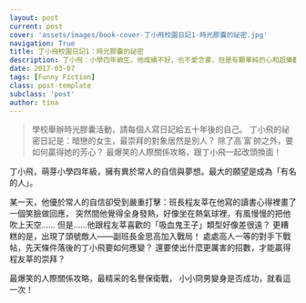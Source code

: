 ```yaml
---
layout: post
current: post
cover: 'assets/images/book-cover-丁小飛校園日記1-時光膠囊的祕密.jpg'
navigation: True
title: 丁小飛校園日記1：時光膠囊的祕密
description: 丁小飛：小學四年級生。他成績不好，也不愛念書，但是有顆單純的心和超樂觀的個性。最喜歡玩電動和塗寫日記，記錄生活點滴。雖然他常常會鬧出一些小事讓爸媽和老師頭痛，卻總能發揮想像力，讓事情蹦出意想不到的結果。
date: 2017-03-07
tags: [Funny Fiction]
class: post-template
subclass: 'post'
author: tina
---
```


> 學校舉辦時光膠囊活動，請每個人寫日記給五十年後的自己。
> 丁小飛的祕密日記是：暗戀的女生，最崇拜的對象居然是別人？
> 除了高˙富˙帥之外，要如何贏得她的芳心？
> 最爆笑的人際關係攻略，跟丁小飛一起改頭換面！

<!--more-->

丁小飛，萌芽小學四年級，擁有異於常人的自信與夢想。最大的願望是成為「有名的人」。

某一天，他優於常人的自信卻受到嚴重打擊：班長程友莘在他寫的讀書心得裡畫了一個笑臉做回應，
突然間他覺得全身發熱，好像坐在熱氣球裡，有風慢慢的把他吹上天空……
但是……他跟程友莘喜歡的「吸血鬼王子」類型好像差很遠？
更糟糕的是，出現了頭號敵人——副班長金思高加入戰局！
處處高人一等的對手下戰帖，先天條件落後的丁小飛要如何應變？
還要使出什麼更厲害的招數，才能贏得程友莘的崇拜？

最爆笑的人際關係攻略，最精采的名譽保衛戰，
小小冏男變身是否成功，就看這一次！

<!--more-->

